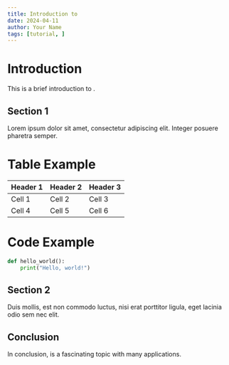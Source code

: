```yaml
---
title: Introduction to 
date: 2024-04-11
author: Your Name
tags: [tutorial, ]
---
```


# Introduction

This is a brief introduction to .

## Section 1

Lorem ipsum dolor sit amet, consectetur adipiscing elit. Integer posuere pharetra semper. 

# Table Example

| Header 1 | Header 2 | Header 3 |
|----------|----------|----------|
| Cell 1   | Cell 2   | Cell 3   |
| Cell 4   | Cell 5   | Cell 6   |

# Code Example

```python
def hello_world():
    print("Hello, world!")
```

## Section 2

Duis mollis, est non commodo luctus, nisi erat porttitor ligula, eget lacinia odio sem nec elit.

## Conclusion

In conclusion,  is a fascinating topic with many applications.

